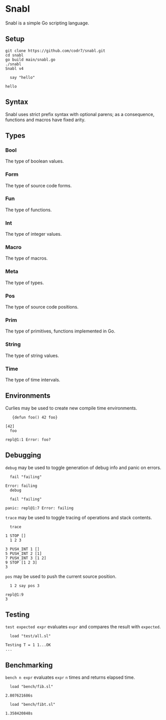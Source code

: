 # Snabl
Snabl is a simple Go scripting language.

## Setup

```
git clone https://github.com/codr7/snabl.git
cd snabl
go build main/snabl.go
./snabl
Snabl v4

  say "hello"

hello
```

## Syntax
Snabl uses strict prefix syntax with optional parens; as a consequence, functions and macros have fixed arity.

## Types

### Bool
The type of boolean values.

### Form
The type of source code forms.

### Fun
The type of functions.

### Int
The type of integer values.

### Macro
The type of macros.

### Meta
The type of types.

### Pos
The type of source code positions.

### Prim
The type of primitives, functions implemented in Go.

### String
The type of string values.

### Time
The type of time intervals.

## Environments
Curlies may be used to create new compile time environments.

```
   {defun foo() 42 foo}

[42]
  foo

repl@1:1 Error: foo?
```

## Debugging
`debug` may be used to toggle generation of debug info and panic on errors.

```
  fail "failing"
  
Error: failing
  debug
  
  fail "failing"
  
panic: repl@1:7 Error: failing
```

`trace` may be used to toggle tracing of operations and stack contents.

```
  trace
  
1 STOP []
  1 2 3
  
3 PUSH_INT 1 []
5 PUSH_INT 2 [1]
7 PUSH_INT 3 [1 2]
9 STOP [1 2 3]
3
```

`pos` may be used to push the current source position.

```
  1 2 say pos 3
  
repl@1:9
3
```

## Testing
`test expected expr` evaluates `expr` and compares the result with `expected`.

```
  load "test/all.sl"

Testing T = 1 1...OK
...
```

## Benchmarking
`bench n expr` evaluates `expr` `n` times and returns elapsed time.

```
  load "bench/fib.sl"

2.807621686s
```

```
  load "bench/fibt.sl"

1.358420848s
```